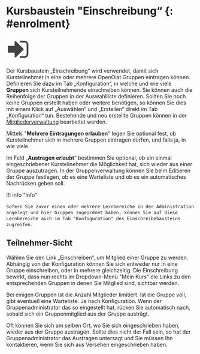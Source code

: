 # Kursbaustein "Einschreibung“ {: #enrolment}

![einschreibung.png](assets/enrolment.png)

Der Kursbaustein „Einschreibung“ wird verwendet, damit sich Kursteilnehmer in eine oder mehrere OpenOlat Gruppen eintragen können. Definieren Sie dazu im Tab „Konfiguration“, in welche und wie viele **Gruppen** sich Kursteilnehmende
einschreiben können. Sie können auch die Reihenfolge der Gruppen in der Auswahlliste definieren. Sollten Sie noch keine Gruppen erstellt haben oder weitere benötigen, so können Sie dies mit einem Klick auf „Auswählen“ und
„Erstellen“ direkt im Tab „Konfiguration“ tun. Bestehende und neu erstellte Gruppen können in der [Mitgliederverwaltung](../learningresources/Members_management.de.md) bearbeitet werden.

Mittels "**Mehrere Eintragungen erlauben**" legen Sie optional fest, ob Kursteilnehmer sich in mehrere Gruppen eintragen dürfen, und falls ja, in wie viele.

Im Feld „**Austragen erlaubt**“ bestimmen Sie optional, ob ein einmal eingeschriebener Kursteilnehmer die Möglichkeit hat, sich wieder aus einer Gruppe auszutragen. In der Gruppenverwaltung können Sie beim Editieren der Gruppe festlegen, ob es eine Warteliste und ob es ein automatisches Nachrücken geben soll.

!!! info "Info"

    Sofern Sie zuvor einen oder mehrere Lernbereiche in der Administration angelegt und hier Gruppen zugeordnet haben, können Sie auf diese Lernbereiche auch im Tab "Konfiguration" des Einschreibebausteins zugreifen.

## Teilnehmer-Sicht

Wählen Sie den Link „Einschreiben“, um Mitglied einer Gruppe zu werden. Abhängig von der Konfiguration können Sie sich entweder nur in eine Gruppe einschreiben, oder in mehrere gleichzeitig. Die Einschreibung bewirkt, dass
nun rechts im Dropdown-Menü "Mein Kurs" die Links zu den entsprechenden Gruppen in denen Sie Mitglied sind, sichtbar werden.

Bei einigen Gruppen ist die Anzahl Mitglieder limitiert. Ist die Gruppe voll, gibt eventuell eine Warteliste. Je nach Konfiguration. Wenn der Gruppenadministrator das so eingestellt hat, rücken Sie automatisch nach, sobald sich ein Gruppenmitglied aus der Gruppe austrägt.

Oft können Sie sich am selben Ort, wo Sie sich eingeschrieben haben, wieder aus der Gruppe austragen. Sollte dies nicht der Fall sein, so hat der Gruppenadministrator das Austragen untersagt und Sie müssen Ihn kontaktieren, wenn Sie sich aus Versehen eingeschrieben haben.
